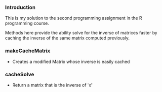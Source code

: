 ### Introduction

This is my solution to the second programming assignment in the R programming course.

Methods here provide the ability solve for the inverse of matrices faster by caching the inverse of the same matrix computed previously.

### makeCacheMatrix
- Creates a modified Matrix whose inverse is easily cached 


### cacheSolve 
- Return a matrix that is the inverse of 'x'
